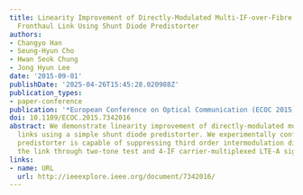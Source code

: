 ```yaml
---
title: Linearity Improvement of Directly-Modulated Multi-IF-over-Fibre LTE-A Mobile
  Fronthaul Link Using Shunt Diode Predistorter
authors:
- Changyo Han
- Seung-Hyun Cho
- Hwan Seok Chung
- Jong Hyun Lee
date: '2015-09-01'
publishDate: '2025-04-26T15:45:28.020988Z'
publication_types:
- paper-conference
publication: '*European Conference on Optical Communication (ECOC 2015)*'
doi: 10.1109/ECOC.2015.7342016
abstract: We demonstrate linearity improvement of directly-modulated multi-IF-over-fibre
  links using a simple shunt diode predistorter. We experimentally confirm that the
  predistorter is capable of suppressing third order intermodulation distortions of
  the link through two-tone test and 4-IF carrier-multiplexed LTE-A signal transmission
links:
- name: URL
  url: http://ieeexplore.ieee.org/document/7342016/
---
```

